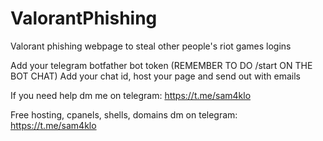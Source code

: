 # ValorantPhishing
Valorant phishing webpage to steal other people's riot games logins

Add your telegram botfather bot token (REMEMBER TO DO /start ON THE BOT CHAT)
Add your chat id, host your page and send out with emails

If you need help dm me on telegram: https://t.me/sam4klo

Free hosting, cpanels, shells, domains dm on telegram: https://t.me/sam4klo
